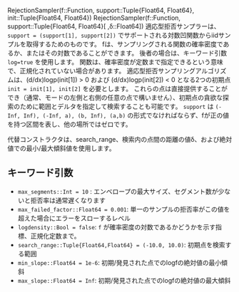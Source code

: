 RejectionSampler(f::Function, support::Tuple{Float64, Float64}, init::Tuple{Float64, Float64})     RejectionSampler(f::Function, support::Tuple{Float64, Float64}[ ,δ::Float64]) 適応型拒否サンプラーは、`support = (support[1], support[2])` でサポートされる対数凹関数からiidサンプルを取得するためのものです。 fは、サンプリングされる関数の確率密度であるか、またはその対数であることができます。 後者の場合は、キーワード引数 `log=true` を使用します。 関数は、確率密度が定数まで指定できるという意味で、正規化されていない場合があります。 適応型拒否サンプリングアルゴリズムは、(d/dx)logp(init[1]) > 0 および (d/dx)logp(init[2]) < 0 となる2つの初期点 `init = init[1], init[2]` を必要とします。 これらの点は直接提供することができ（通常、モードの左側と右側の任意の点で構いません）、初期点の貪欲な探索のために範囲とデルタを指定して検索することも可能です。 `support` は `(-Inf, Inf), (-Inf, a), (b, Inf), (a,b)` の形式でなければならず、fが正の値を持つ区間を表し、他の場所ではゼロです。

代替コンストラクタは、search_range、検索内の点間の距離の値δ、および絶対値での最小/最大傾斜値を使用します。

## キーワード引数

  * `max_segments::Int = 10` : エンベロープの最大サイズ、セグメント数が少ないと拒否率は通常遅くなります
  * `max_failed_factor::Float64 = 0.001`: 単一のサンプルの拒否率がこの値を超えた場合にエラーをスローするレベル
  * `logdensity::Bool = false`: `f` が確率密度の対数であるかどうかを示す指標、正規化定数まで。
  * `search_range::Tuple{Float64,Float64} = (-10.0, 10.0)`: 初期点を検索する範囲
  * `min_slope::Float64 = 1e-6`: 初期/発見された点でのlogfの絶対値の最小傾斜
  * `max_slope::Float64 = Inf`: 初期/発見された点でのlogfの絶対値の最大傾斜
